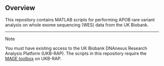 ## Overview

This repository contains MATLAB scripts for performing APOB rare variant analysis on whole exome sequencing (WES) data from the UK Biobank.

---

> [!NOTE]
> You must have existing access to the UK Biobank DNAnexus Research Analysis Platform (UKB-RAP).
> The scripts in this repository require the [MAGE toolbox](https://github.com/Ojami/MAGE) on UKB-RAP. 

